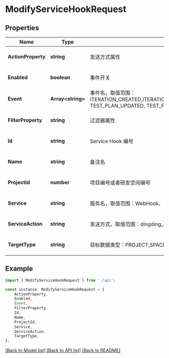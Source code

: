 # ModifyServiceHookRequest


## Properties

Name | Type | Description | Notes
------------ | ------------- | ------------- | -------------
**ActionProperty** | **string** | 发送方式属性 | [optional] [default to undefined]
**Enabled** | **boolean** | 事件开关 | [optional] [default to undefined]
**Event** | **Array&lt;string&gt;** | 事件名，取值范围：ITERATION_CREATED,ITERATION_DELETED,ITERATION_UPDATED,ISSUE_CREATED,ISSUE_DELETED,ISSUE_COMMENT_CREATED,ISSUE_STATUS_UPDATED,ISSUE_ASSIGNEE_CHANGED,ISSUE_ITERATION_CHANGED,ISSUE_RELATIONSHIP_CHANGED,ISSUE_UPDATED,GIT_PUSHED,GIT_MR_CREATED,GIT_MR_UPDATED,GIT_MR_MERGED,GIT_MR_CLOSED,ARTIFACTS_VERSION_CREATED,ARTIFACTS_VERSION_UPDATED,ARTIFACTS_VERSION_DOWNLOADED,ARTIFACTS_VERSION_DELETED,ARTIFACTS_VERSION_RELEASED,ARTIFACTS_VERSION_DOWNLOAD_FORBIDDEN,ARTIFACTS_VERSION_DOWNLOAD_ALLOWED,ARTIFACTS_VERSION_DOWNLOAD_BLOCKED,ARTIFACTS_REPO_CREATED,ARTIFACTS_REPO_UPDATED,ARTIFACTS_REPO_DELETED,CI_JOB_CREATED,CI_JOB_UPDATED,CI_JOB_DELETED,CI_JOB_STARTED,CI_JOB_FINISHED,FILE_CREATED,FILE_UPDATED,FILE_RENAMED,FILE_SHARE_UPDATED,FILE_MOVED,FILE_COPIED,FILE_MOVED_TO_RECYCLE_BIN,FILE_RESTORED_FROM_RECYCLE_BIN,FILE_DELETED,WIKI_CREATED,WIKI_UPDATED,WIKI_MOVED,WIKI_SHARE_UPDATED,WIKI_ACCESS_UPDATED,WIKI_COPIED,WIKI_MOVED_TO_RECYCLE_BIN,WIKI_RESTORED_FROM_RECYCLE_BIN,WIKI_DELETED,MEMBER_CREATED,MEMBER_DELETED,MEMBER_ROLE_UPDATED,TEST_PLAN_CREATED, TEST_PLAN_UPDATED, TEST_PLAN_FINISHED, TEST_TASK_ASSIGNED, TEST_REPORT_CREATED, FLEXIBLE_TESTX_REVIEW_CREATED, FLEXIBLE_TESTX_REVIEW_COMMENTED, FLEXIBLE_TESTX_REVIEW_UPDATED, FLEXIBLE_TESTX_REVIEW_COMPLETED, FLEXIBLE_TESTX_PLAN_CREATED, FLEXIBLE_TESTX_PLAN_TASK_ASSIGNED, FLEXIBLE_TESTX_PLAN_UPDATED, FLEXIBLE_TESTX_PLAN_FINISHED, FLEXIBLE_TESTX_REPORT_CREATED, CODE_DOG_CREATE_JOB, CODE_DOG_RESULT_NOTIFY, PLAN_CREATED, PLAN_DELETED, PLAN_COMMENT_CREATED, PLAN_STATUE_CHANGED, PLAN_ASSIGNEE_CHANGED, PLAN_UPDATED, RISK_CREATED, RISK_DELETED, RISK_COMMENT_CREATED, RISK_STATUS_CHANGED, RISK_ASSIGNEE_CHANGED, RISK_UPDATED | [optional] [default to undefined]
**FilterProperty** | **string** | 过滤器属性 | [optional] [default to undefined]
**Id** | **string** | Service Hook 编号 | [optional] [default to undefined]
**Name** | **string** | 备注名 | [optional] [default to undefined]
**ProjectId** | **number** | 项目编号或者研发空间编号 | [optional] [default to undefined]
**Service** | **string** | 服务名，取值范围：WebHook、WeCom、DingDing、Jenkins、FeiShu。 | [optional] [default to undefined]
**ServiceAction** | **string** | 发送方式，取值范围：dingding_group_chat_robot,wecom_group_chat_robot,jenkins_generic_build_job,feishu_group_chat_robot,webhook_http_post,webhook_http_get | [optional] [default to undefined]
**TargetType** | **string** | 目标数据类型：PROJECT,SPACE_NODE,PROGRAM,默认PROJECT | [optional] [default to undefined]

## Example

```typescript
import { ModifyServiceHookRequest } from './api';

const instance: ModifyServiceHookRequest = {
    ActionProperty,
    Enabled,
    Event,
    FilterProperty,
    Id,
    Name,
    ProjectId,
    Service,
    ServiceAction,
    TargetType,
};
```

[[Back to Model list]](../README.md#documentation-for-models) [[Back to API list]](../README.md#documentation-for-api-endpoints) [[Back to README]](../README.md)
